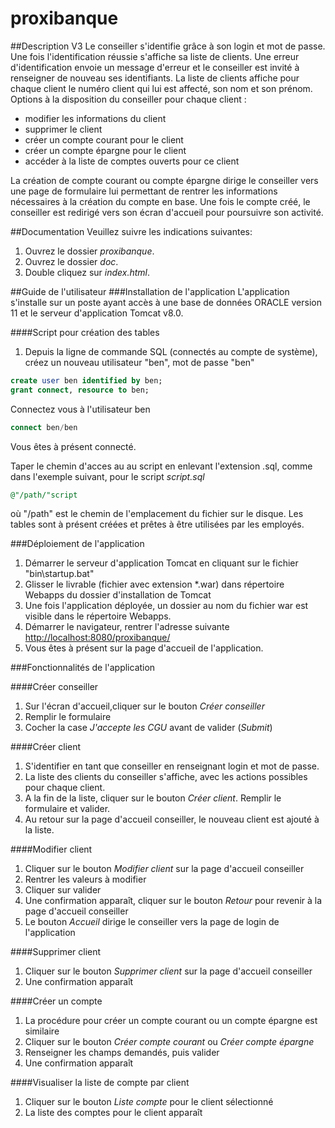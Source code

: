 # proxibanque

##Description V3
Le conseiller s'identifie grâce à son login et mot de passe. Une fois l'identification réussie s'affiche sa liste de clients. Une erreur d'identification envoie un message d'erreur et le conseiller est invité à renseigner de nouveau ses identifiants.
La liste de clients affiche pour chaque client le numéro client qui lui est affecté, son nom et son prénom.
Options à la disposition du conseiller pour chaque client :

* modifier les informations du client
* supprimer le client
* créer un compte courant pour le client
* créer un compte épargne pour le client
* accéder à la liste de comptes ouverts pour ce client

La création de compte courant ou compte épargne dirige le conseiller vers une page de formulaire lui permettant de rentrer les informations nécessaires à la création du compte en base.
Une fois le compte créé, le conseiller est redirigé vers son écran d'accueil pour poursuivre son activité.

##Documentation
Veuillez suivre les indications suivantes:

1. Ouvrez le dossier *proxibanque*.
2. Ouvrez le dossier *doc*.
3. Double cliquez sur *index.html*.

##Guide de l'utilisateur
###Installation de l'application
L'application s'installe sur un poste ayant accès à une base de données ORACLE version 11 et le serveur d'application Tomcat v8.0.

####Script pour création des tables
1. Depuis la ligne de commande SQL (connectés au compte de système), créez un nouveau utilisateur "ben", mot de passe "ben"
```sql
create user ben identified by ben;
grant connect, resource to ben;
```
Connectez vous à l'utilisateur ben
```sql
connect ben/ben
```
Vous êtes à présent connecté.

Taper le chemin d'acces au au script en enlevant l'extension .sql, comme dans l'exemple suivant, pour le script *script.sql*
```sql
@"/path/"script
```
où "/path" est le chemin de l'emplacement du fichier sur le disque.
Les tables sont à présent créées et prêtes à être utilisées par les employés.

###Déploiement de l'application

1. Démarrer le serveur d'application Tomcat en cliquant sur le fichier "bin\startup.bat"
2. Glisser le livrable (fichier avec extension *.war) dans répertoire Webapps du dossier d'installation de Tomcat
3. Une fois l'application déployée, un dossier au nom du fichier war est visible dans le répertoire Webapps.
4. Démarrer le navigateur, rentrer l'adresse suivante <http://localhost:8080/proxibanque/>
5. Vous êtes à présent sur la page d'accueil de l'application.

###Fonctionnalités de l'application

####Créer conseiller
1. Sur l'écran d'accueil,cliquer sur le bouton *Créer conseiller*
2. Remplir le formulaire
3. Cocher la case *J'accepte les CGU* avant de valider (*Submit*)
	
####Créer client

1. S'identifier en tant que conseiller en renseignant login et mot de passe.
2. La liste des clients du conseiller s'affiche, avec les actions possibles pour chaque client.
3. A la fin de la liste, cliquer sur le bouton *Créer client*. Remplir le formulaire et valider. 
4. Au retour sur la page d'accueil conseiller, le nouveau client est ajouté à la liste.

####Modifier client
1. Cliquer sur le bouton *Modifier client* sur la page d'accueil conseiller
2. Rentrer les valeurs à modifier
3. Cliquer sur valider
4. Une confirmation apparaît, cliquer sur le bouton *Retour* pour revenir à la page d'accueil conseiller
5. Le bouton *Accueil* dirige le conseiller vers la page de login de l'application
	
####Supprimer client
1. Cliquer sur le bouton *Supprimer client* sur la page d'accueil conseiller
2. Une confirmation apparaît
	
####Créer un compte
1. La procédure pour créer un compte courant ou un compte épargne est similaire 
2. Cliquer sur le bouton *Créer compte courant* ou *Créer compte épargne*
3. Renseigner les champs demandés, puis valider
4. Une confirmation apparaît
	
####Visualiser la liste de compte par client
1. Cliquer sur le bouton *Liste compte* pour le client sélectionné
2. La liste des comptes pour le client apparaît
